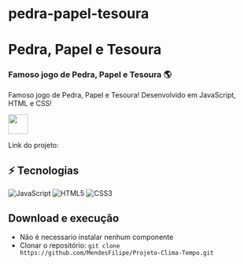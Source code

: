 # pedra-papel-tesoura
# Pedra, Papel e Tesoura

### Famoso jogo de Pedra, Papel e Tesoura :earth_americas:

Famoso jogo de Pedra, Papel e Tesoura! Desenvolvido em JavaScript, HTML e CSS!

<img src="https://i.pinimg.com/originals/99/75/ec/9975ec51cb636c2e0d06f3a99207e089.gif" width="40" height="40" />

Link do projeto: 

## ⚡ Tecnologias

![JavaScript](https://img.shields.io/badge/-JavaScript-%23F7DF1C?style=flat-square&logo=javascript&logoColor=000000&labelColor=%23F7DF1C&color=%23FFCE5A)
![HTML5](https://img.shields.io/badge/-HTML5-%23E44D27?style=flat-square&logo=html5&logoColor=ffffff)
![CSS3](https://img.shields.io/badge/-CSS3-%231572B6?style=flat-square&logo=css3)

## Download e execução

* Não é necessario instalar nenhum componente 
* Clonar o repositório: `git clone https://github.com/MendesFilipe/Projeto-Clima-Tempo.git`

